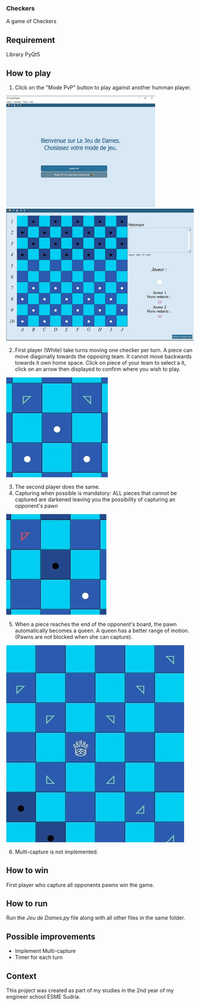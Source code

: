 ### Checkers
A game of Checkers

## Requirement
Library PyQt5

## How to play
1.  Click on the "Mode PvP" button to play against another humman player.

 <img src="img/img1_home_screen.jpg" alt="img1_home_screen" width="400" height="300">  ![img2_board](/img/img2_board.jpg)

2.  First player (White) take turns moving one checker per turn. A piece can move diagonally towards the opposing team. It cannot move backwards towards it own home space. Click on piece of your team to select a it, click on an arrow then displayed to confirm where you wish to play.

![img3_pawn_move](/img/img3_pawn_move.jpg)

3. The second player does the same.
4. Capturing when possible is mandatory: ALL pieces that cannot be captured are darkened leaving you the possibility of capturing an opponent's pawn

![img4_capture](/img/img4_capture.jpg)

5. When a piece reaches the end of the opponent's board, the pawn automatically becomes a queen. A queen has a better range of motion. (Pawns are not blocked when she can capture).

![img5_queen_move](/img/img5_queen_move.jpg)

6.  Multi-capture is not implemented.

## How to win
First player who capture all opponents pawns win the game.

## How to run
Run the *Jeu de Dames.py* file along with all other files in the same folder.

## Possible improvements
- Implement Multi-capture
- Timer for each turn


## Context
This project was created as part of my studies in the 2nd year of my engineer school ESME Sudria.
